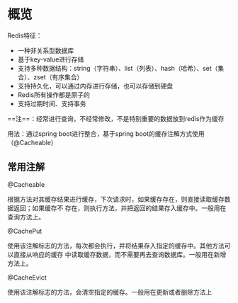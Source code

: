 # 概览

Redis特征：

- 一种非关系型数据库
- 基于key-value进行存储
- 支持多种数据结构：string（字符串）、list（列表）、hash（哈希）、set（集合）、zset（有序集合）
- 支持持久化，可以通过内存进行存储，也可以存储到硬盘
- Redis所有操作都是原子的
- 支持过期时间、支持事务

==注==：经常进行查询，不经常修改，不是特别重要的数据放到redis作为缓存



用法：通过spring boot进行整合，基于spring boot的缓存注解方式使用（@Cacheable）



## 常用注解

@Cacheable

根据方法对其缓存结果进行缓存，下次请求时，如果缓存存在，则直接读取缓存数据返回；如果缓存不 存在，则执行方法，并把返回的结果存入缓存中。一般用在查询方法上。

@CachePut

使用该注解标志的方法，每次都会执行，并将结果存入指定的缓存中。其他方法可以直接从响应的缓存 中读取缓存数据，而不需要再去查询数据库。一般用在新增方法上。

@CacheEvict

使用该注解标志的方法，会清空指定的缓存。一般用在更新或者删除方法上